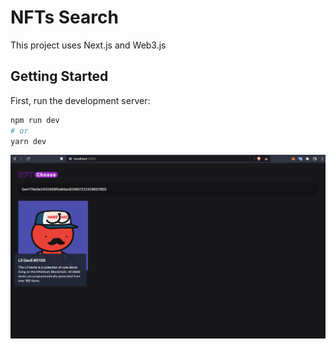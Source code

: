 # NFTs Search

This project uses Next.js and Web3.js

## Getting Started

First, run the development server:

```bash
npm run dev
# or
yarn dev
```

![NFTs Search](/public//screen-shot.png)
